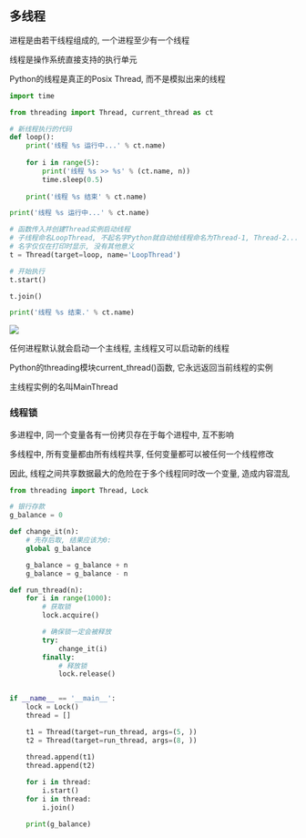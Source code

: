 <!--
 * @Description: 
 * @Version: 1.0
 * @Autor: DaLao
 * @Email: dalao_li@163.com
 * @Date: 2021-01-26 11:01:43
 * @LastEditors: DaLao
 * @LastEditTime: 2022-09-11 22:18:53
-->

## 多线程


进程是由若干线程组成的, 一个进程至少有一个线程

线程是操作系统直接支持的执行单元

Python的线程是真正的Posix Thread, 而不是模拟出来的线程


```py
import time

from threading import Thread, current_thread as ct

# 新线程执行的代码
def loop():
    print('线程 %s 运行中...' % ct.name)
    
    for i in range(5):
        print('线程 %s >> %s' % (ct.name, n))
        time.sleep(0.5)    
   
    print('线程 %s 结束' % ct.name)

print('线程 %s 运行中...' % ct.name)

# 函数传入并创建Thread实例启动线程
# 子线程命名LoopThread, 不起名字Python就自动给线程命名为Thread-1, Thread-2...
# 名字仅仅在打印时显示, 没有其他意义
t = Thread(target=loop, name='LoopThread')

# 开始执行
t.start()

t.join()

print('线程 %s 结束.' % ct.name)
```

![](https://cdn.hurra.ltd/img/20211217234005.png)

任何进程默认就会启动一个主线程, 主线程又可以启动新的线程

Python的threading模块current_thread()函数, 它永远返回当前线程的实例  

主线程实例的名叫MainThread



### 线程锁


多进程中, 同一个变量各有一份拷贝存在于每个进程中, 互不影响

多线程中, 所有变量都由所有线程共享, 任何变量都可以被任何一个线程修改

因此, 线程之间共享数据最大的危险在于多个线程同时改一个变量, 造成内容混乱

```py
from threading import Thread, Lock

# 银行存款
g_balance = 0

def change_it(n):
    # 先存后取, 结果应该为0:
    global g_balance

    g_balance = g_balance + n
    g_balance = g_balance - n

def run_thread(n):
    for i in range(1000):
        # 获取锁
        lock.acquire()

        # 确保锁一定会被释放
        try:
            change_it(i)
        finally:
            # 释放锁
            lock.release()


if __name__ == '__main__':
    lock = Lock()
    thread = []

    t1 = Thread(target=run_thread, args=(5, ))
    t2 = Thread(target=run_thread, args=(8, ))

    thread.append(t1)
    thread.append(t2)
    
    for i in thread:
        i.start()
    for i in thread:
        i.join()

    print(g_balance)
```
